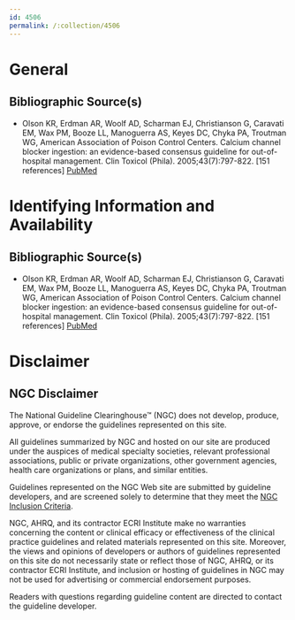 ```yaml
---
id: 4506
permalink: /:collection/4506
---
```


# General

## Bibliographic Source(s)

- Olson KR, Erdman AR, Woolf AD, Scharman EJ, Christianson G, Caravati EM, Wax PM, Booze LL, Manoguerra AS, Keyes DC, Chyka PA, Troutman WG, American Association of Poison Control Centers. Calcium channel blocker ingestion: an evidence-based consensus guideline for out-of-hospital management. Clin Toxicol (Phila). 2005;43(7):797-822. [151 references] [ PubMed ](http://www.ncbi.nlm.nih.gov/entrez/query.fcgi?cmd=Retrieve&db=pubmed&dopt=Abstract&list_uids=16440509)

# Identifying Information and Availability

## Bibliographic Source(s)

- Olson KR, Erdman AR, Woolf AD, Scharman EJ, Christianson G, Caravati EM, Wax PM, Booze LL, Manoguerra AS, Keyes DC, Chyka PA, Troutman WG, American Association of Poison Control Centers. Calcium channel blocker ingestion: an evidence-based consensus guideline for out-of-hospital management. Clin Toxicol (Phila). 2005;43(7):797-822. [151 references] [ PubMed ](http://www.ncbi.nlm.nih.gov/entrez/query.fcgi?cmd=Retrieve&db=pubmed&dopt=Abstract&list_uids=16440509)

# Disclaimer

## NGC Disclaimer

The National Guideline Clearinghouse™ (NGC) does not develop, produce, approve, or endorse the guidelines represented on this site.

All guidelines summarized by NGC and hosted on our site are produced under the auspices of medical specialty societies, relevant professional associations, public or private organizations, other government agencies, health care organizations or plans, and similar entities.

Guidelines represented on the NGC Web site are submitted by guideline developers, and are screened solely to determine that they meet the [NGC Inclusion Criteria](/help-and-about/summaries/inclusion-criteria).

NGC, AHRQ, and its contractor ECRI Institute make no warranties concerning the content or clinical efficacy or effectiveness of the clinical practice guidelines and related materials represented on this site. Moreover, the views and opinions of developers or authors of guidelines represented on this site do not necessarily state or reflect those of NGC, AHRQ, or its contractor ECRI Institute, and inclusion or hosting of guidelines in NGC may not be used for advertising or commercial endorsement purposes.

Readers with questions regarding guideline content are directed to contact the guideline developer.

